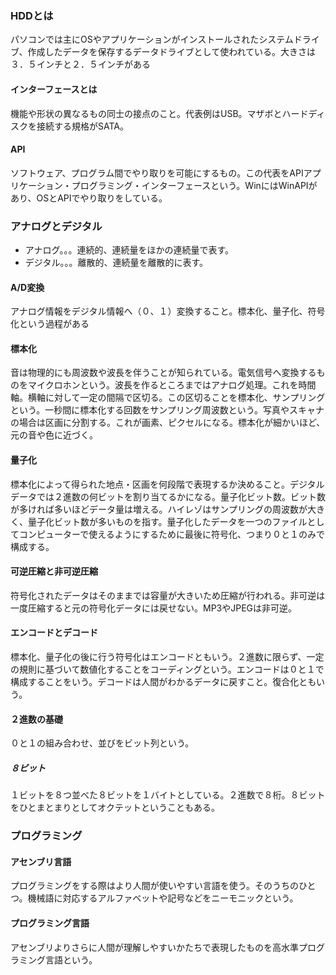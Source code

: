 ### HDDとは
パソコンでは主にOSやアプリケーションがインストールされたシステムドライブ、作成したデータを保存するデータドライブとして使われている。大きさは３．５インチと２．５インチがある
#### インターフェースとは
機能や形状の異なるもの同士の接点のこと。代表例はUSB。マザボとハードディスクを接続する規格がSATA。
#### API
ソフトウェア、プログラム間でやり取りを可能にするもの。この代表をAPIアプリケーション・プログラミング・インターフェースという。WinにはWinAPIがあり、OSとAPIでやり取りをしている。
### アナログとデジタル
* アナログ。。。連続的、連続量をほかの連続量で表す。
* デジタル。。。離散的、連続量を離散的に表す。
#### A/D変換
アナログ情報をデジタル情報へ（０、１）変換すること。標本化、量子化、符号化という過程がある
#### 標本化
音は物理的にも周波数や波長を伴うことが知られている。電気信号へ変換するものをマイクロホンという。波長を作るところまではアナログ処理。これを時間軸。横軸に対して一定の間隔で区切る。この区切ることを標本化、サンプリングという。一秒間に標本化する回数をサンプリング周波数という。写真やスキャナの場合は区画に分割する。これが画素、ピクセルになる。標本化が細かいほど、元の音や色に近づく。
#### 量子化
標本化によって得られた地点・区画を何段階で表現するか決めること。デジタルデータでは２進数の何ビットを割り当てるかになる。量子化ビット数。ビット数が多ければ多いほどデータ量は増える。ハイレゾはサンプリングの周波数が大きく、量子化ビット数が多いものを指す。量子化したデータを一つのファイルとしてコンピューターで使えるようにするために最後に符号化、つまり０と１のみで構成する。
#### 可逆圧縮と非可逆圧縮
符号化されたデータはそのままでは容量が大きいため圧縮が行われる。非可逆は一度圧縮すると元の符号化データには戻せない。MP3やJPEGは非可逆。
#### エンコードとデコード
標本化、量子化の後に行う符号化はエンコードともいう。２進数に限らず、一定の規則に基づいて数値化することをコーディングという。エンコードは０と１で構成することをいう。デコードは人間がわかるデータに戻すこと。復合化ともいう。
#### ２進数の基礎
０と１の組み合わせ、並びをビット列という。
##### ８ビット
１ビットを８つ並べた８ビットを１バイトとしている。２進数で８桁。８ビットをひとまとまりとしてオクテットということもある。
### プログラミング
#### アセンブリ言語
プログラミングをする際はより人間が使いやすい言語を使う。そのうちのひとつ。機械語に対応するアルファベットや記号などをニーモニックという。
#### プログラミング言語
アセンブリよりさらに人間が理解しやすいかたちで表現したものを高水準プログラミング言語という。


